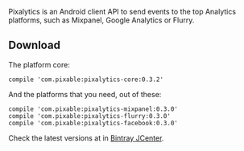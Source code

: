 Pixalytics is an Android client API to send events to the top Analytics platforms, such as Mixpanel, Google Analytics or Flurry.

Download
--------

The platform core:

```
compile 'com.pixable:pixalytics-core:0.3.2'
```

And the platforms that you need, out of these:

```
compile 'com.pixable:pixalytics-mixpanel:0.3.0'
compile 'com.pixable:pixalytics-flurry:0.3.0'
compile 'com.pixable:pixalytics-facebook:0.3.0'
```

Check the latest versions at in [Bintray JCenter].

[Bintray JCenter]:https://bintray.com/search?query=pixalytics
